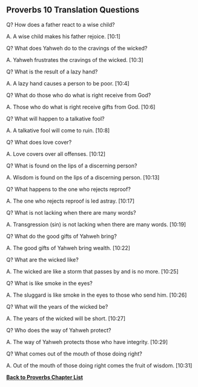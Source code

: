 ## Proverbs 10 Translation Questions ##

Q? How does a father react to a wise child?

A. A wise child makes his father rejoice. [10:1]

Q? What does Yahweh do to the cravings of the wicked?

A. Yahweh frustrates the cravings of the wicked. [10:3]

Q? What is the result of a lazy hand?

A. A lazy hand causes a person to be poor. [10:4]

Q? What do those who do what is right receive from God?

A. Those who do what is right receive gifts from God. [10:6]

Q? What will happen to a talkative fool?

A. A talkative fool will come to ruin. [10:8]

Q? What does love cover?

A. Love covers over all offenses. [10:12]

Q? What is found on the lips of a discerning person?

A. Wisdom is found on the lips of a discerning person. [10:13]

Q? What happens to the one who rejects reproof?

A. The one who rejects reproof is led astray. [10:17]

Q? What is not lacking when there are many words?

A. Transgression (sin) is not lacking when there are many words. [10:19]

Q? What do the good gifts of Yahweh bring?

A. The good gifts of Yahweh bring wealth. [10:22]

Q? What are the wicked like?

A. The wicked are like a storm that passes by and is no more. [10:25]

Q? What is like smoke in the eyes?

A. The sluggard is like smoke in the eyes to those who send him. [10:26]

Q? What will the years of the wicked be?

A. The years of the wicked will be short. [10:27]

Q? Who does the way of Yahweh protect?

A. The way of Yahweh protects those who have integrity. [10:29]

Q? What comes out of the mouth of those doing right?

A. Out of the mouth of those doing right comes the fruit of wisdom. [10:31]

__[Back to Proverbs Chapter List](./)__

